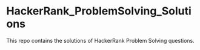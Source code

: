 # HackerRank_ProblemSolving_Solutions
This repo contains the solutions of HackerRank Problem Solving questions.
